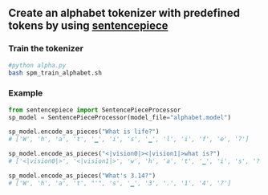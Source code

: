 ## Create an alphabet tokenizer with predefined tokens by using [sentencepiece](https://github.com/google/sentencepiece)


### Train the tokenizer
```bash
#python alpha.py
bash spm_train_alphabet.sh
```

### Example

```python
from sentencepiece import SentencePieceProcessor
sp_model = SentencePieceProcessor(model_file="alphabet.model")

sp_model.encode_as_pieces("What is life?")
# ['W', 'h', 'a', 't', '▁', 'i', 's', '▁', 'l', 'i', 'f', 'e', '?']

sp_model.encode_as_pieces("<|vision0|><|vision1|>what is?")
# ['<|vision0|>', '<|vision1|>', 'w', 'h', 'a', 't', '▁', 'i', 's', '?']

sp_model.encode_as_pieces("What's 3.14?")
# ['W', 'h', 'a', 't', "'", 's', '▁', '3', '.', '1', '4', '?']

```

